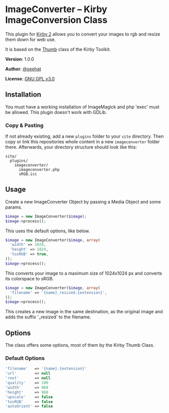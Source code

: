 # ImageConverter – Kirby ImageConversion Class

This plugin for [Kirby 2](http://getkirby.com) allows you to convert your images to rgb and resize them down for web use. 

It is based on the [Thumb](https://github.com/getkirby/toolkit/blob/master/lib/thumb.php) class of the Kirby Toolkit. 

**Version**: 1.0.0

**Author**: [@seehat](https://github.com/seehat/)

**License**: [GNU GPL v3.0](http://opensource.org/licenses/GPL-3.0)

## Installation

You must have a working installation of ImageMagick and php 'exec' must be allowed. This plugin doesn't work with GDLib. 

### Copy & Pasting

If not already existing, add a new `plugins` folder to your `site` directory. Then copy or link this repositories whole content in a new `imageconverter` folder there. Afterwards, your directory structure should look like this:

```
site/
  plugins/
    imageconverter/
      imageconverter.php
      sRGB.icc
```

## Usage

Create a new ImageConverter Object by passing a Media Object and some params. 

```php
$image = new ImageConverter($image);
$image->process();
```

This uses the default options, like below. 

```php
$image = new ImageConverter($image, array(
  'width' => 1024,
  'height' => 1024,
  'tosRGB' => true,
));
$image->process();
```

This converts your image to a maximum size of 1024x1024 px and converts its colorspace to sRGB.

```php
$image = new ImageConverter($image, array(
  'filename' => '{name}_resized.{extension}',
));
$image->process();
```

This creates a new image in the same destination, as the original image and adds the suffix '_resized' to the filename.

## Options

The class offers some options, most of them by the Kirby Thumb Class.

### Default Options
 
```php
'filename'   => '{name}.{extension}'
'url'        => null
'root'       => null
'quality'    => 100
'width'      => 960
'height'     => 960
'upscale'    => false
'tosRGB'     => false
'autoOrient' => false
```